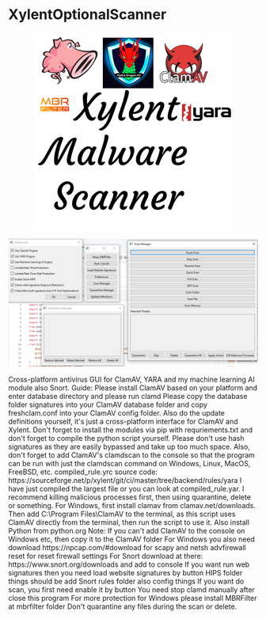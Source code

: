 # XylentOptionalScanner
<p align="center">
<img src="assets/XylentMalwareScanner.png" width= 400px>
</p>
<p align="center">
<img src="assets/XylentOptionalScannerGUI.png" width= 600px>
</p>
Cross-platform antivirus GUI for ClamAV, YARA and my machine learning AI module also Snort.
Guide:
Please install ClamAV based on your platform and enter database directory and please run clamd
Please copy the database folder signatures into your ClamAV database folder and copy freshclam.conf into your ClamAV config folder.
Also do the update definitions yourself, it's just a cross-platform interface for ClamAV and Xylent.
Don't forget to install the modules via pip with requriements.txt and don't forget to compile the python script yourself.
Please don't use hash signatures as they are easily bypassed and take up too much space.
Also, don't forget to add ClamAV's clamdscan to the console so that the program can be run with just the clamdscan command on Windows, Linux, MacOS, FreeBSD, etc.
compiled_rule.yrc source code: https://sourceforge.net/p/xylent/git/ci/master/tree/backend/rules/yara I have just compiled the largest file or you can look at compiled_rule.yar.
I recommend killing malicious processes first, then using quarantine, delete or something. For Windows, first install clamav from clamav.net/downloads.
Then add C:\Program Files\ClamAV to the terminal, as this script uses ClamAV directly from the terminal, then run the script to use it. 
Also install Python from python.org Note: If you can't add ClamAV to the console on Windows etc, then copy it to the ClamAV folder
For Windows you also need download https://npcap.com/#download for scapy and netsh advfirewall reset for reset firewall settings
For Snort download at there: https://www.snort.org/downloads and add to console
If you want run web signatures then you need load website signatures by button
HIPS folder things should be add Snort rules folder also config things
If you want do scan, you first need enable it by button
You need stop clamd manually after close this program
For more protection for Windows please install MBRFilter at mbrfilter folder
Don't quarantine any files during the scan or delete.